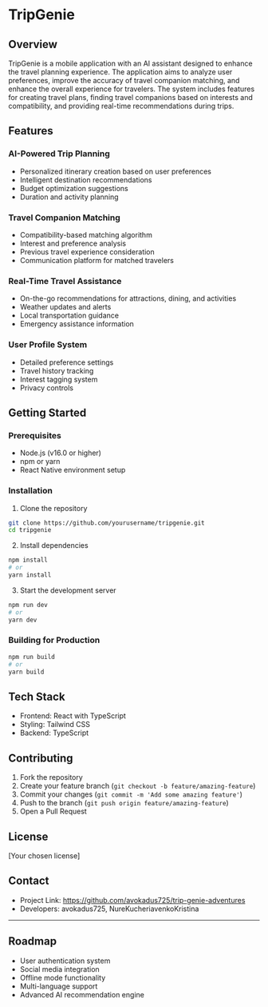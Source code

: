 # TripGenie

## Overview
TripGenie is a mobile application with an AI assistant designed to enhance the travel planning experience. The application aims to analyze user preferences, improve the accuracy of travel companion matching, and enhance the overall experience for travelers. The system includes features for creating travel plans, finding travel companions based on interests and compatibility, and providing real-time recommendations during trips.

## Features

### AI-Powered Trip Planning
- Personalized itinerary creation based on user preferences
- Intelligent destination recommendations
- Budget optimization suggestions
- Duration and activity planning

### Travel Companion Matching
- Compatibility-based matching algorithm
- Interest and preference analysis
- Previous travel experience consideration
- Communication platform for matched travelers

### Real-Time Travel Assistance
- On-the-go recommendations for attractions, dining, and activities
- Weather updates and alerts
- Local transportation guidance
- Emergency assistance information

### User Profile System
- Detailed preference settings
- Travel history tracking
- Interest tagging system
- Privacy controls

## Getting Started

### Prerequisites
- Node.js (v16.0 or higher)
- npm or yarn
- React Native environment setup

### Installation

1. Clone the repository
```bash
git clone https://github.com/yourusername/tripgenie.git
cd tripgenie
```

2. Install dependencies
```bash
npm install
# or
yarn install
```

3. Start the development server
```bash
npm run dev
# or
yarn dev
```

### Building for Production
```bash
npm run build
# or
yarn build
```

## Tech Stack
- Frontend: React with TypeScript
- Styling: Tailwind CSS
- Backend: TypeScript

## Contributing
1. Fork the repository
2. Create your feature branch (`git checkout -b feature/amazing-feature`)
3. Commit your changes (`git commit -m 'Add some amazing feature'`)
4. Push to the branch (`git push origin feature/amazing-feature`)
5. Open a Pull Request

## License
[Your chosen license]

## Contact
- Project Link: https://github.com/avokadus725/trip-genie-adventures
- Developers: avokadus725, NureKucheriavenkoKristina
---


## Roadmap
- User authentication system
- Social media integration
- Offline mode functionality
- Multi-language support
- Advanced AI recommendation engine
